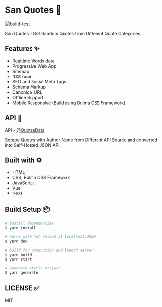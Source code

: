 # San Quotes 🔀

![build-test](https://github.com/mskian/vue-random-quotes/workflows/build-test/badge.svg)  

San Quotes - Get Random Quotes from Different Quote Categories.

## Features ✨

- Realtime Words data
- Progressive Web App
- Sitemap
- RSS feed
- SEO and Social Meta Tags
- Schema Markup
- Canonical URL
- Offline Support
- Mobile Responsive (Build using Bulma CSS Framework)

## API 🍘

API - [@QuotesData](https://github.com/mskian/quotes-data)

Scrape Quotes with Author Name from Different API Source and converted into Self-Hosted JSON API.

## Built with ⚙

- HTML
- CSS, Bulma CSS Framework
- JavaScript
- Vue
- Nuxt

## Build Setup 📦

```bash
# install dependencies
$ yarn install

# serve with hot reload at localhost:3000
$ yarn dev

# build for production and launch server
$ yarn build
$ yarn start

# generate static project
$ yarn generate
```

## LICENSE ✅

MIT
